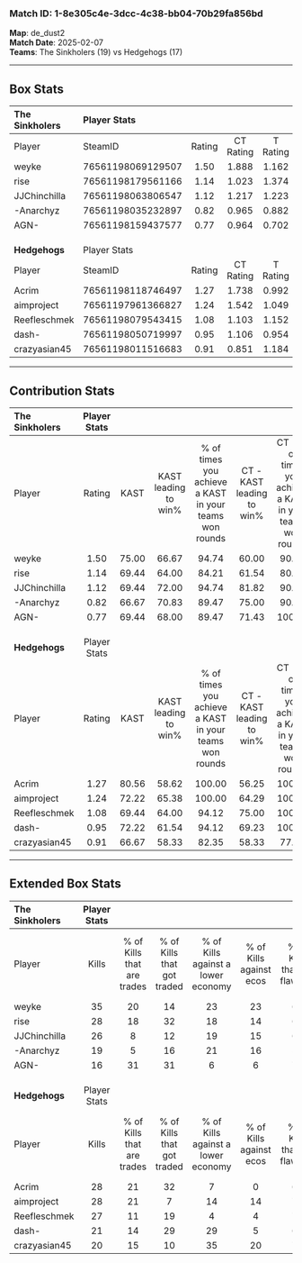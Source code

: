 ### Match ID: 1-8e305c4e-3dcc-4c38-bb04-70b29fa856bd  
**Map**: de_dust2  
**Match Date**: 2025-02-07  
**Teams**: The Sinkholers (19) vs Hedgehogs (17)  

---  

## Box Stats  

| **The Sinkholers** | Player Stats      |        |           |          |       |       |       |         |        |      |     |
| :- | :- | :-: | :-: | :-: | :-: | :-: | :-: | :-: | :-: | :-: | :-: |
| Player             | SteamID           | Rating | CT Rating | T Rating | KAST  |  ADR  | Kills | Assists | Deaths | K/D  | HS% |
| weyke              | 76561198069129507 |  1.50  |   1.888   |  1.162   | 75.00 | 106.7 |  35   |   11    |   22   | 1.59 | 34  |
| rise               | 76561198179561166 |  1.14  |   1.023   |  1.374   | 69.44 | 75.3  |  28   |    9    |   25   | 1.12 | 64  |
| JJChinchilla       | 76561198063806547 |  1.12  |   1.217   |  1.223   | 69.44 | 84.8  |  26   |   13    |   26   | 1.00 | 34  |
| -Anarchyz          | 76561198035232897 |  0.82  |   0.965   |  0.882   | 66.67 | 55.2  |  19   |    8    |   26   | 0.73 | 52  |
| AGN-               | 76561198159437577 |  0.77  |   0.964   |  0.702   | 69.44 | 52.4  |  16   |    8    |   25   | 0.64 | 62  |
|                    |                   |        |           |          |       |       |       |         |        |      |     |
|                    |                   |        |           |          |       |       |       |         |        |      |     |
|                    |                   |        |           |          |       |       |       |         |        |      |     |
| **Hedgehogs**      | Player Stats      |        |           |          |       |       |       |         |        |      |     |
| Player             | SteamID           | Rating | CT Rating | T Rating | KAST  |  ADR  | Kills | Assists | Deaths | K/D  | HS% |
| Acrim              | 76561198118746497 |  1.27  |   1.738   |  0.992   | 80.56 | 82.9  |  28   |    9    |   23   | 1.22 | 64  |
| aimproject         | 76561197961366827 |  1.24  |   1.542   |  1.049   | 72.22 | 89.1  |  28   |   11    |   23   | 1.22 | 53  |
| Reefleschmek       | 76561198079543415 |  1.08  |   1.103   |  1.152   | 69.44 | 72.3  |  27   |    5    |   26   | 1.04 | 22  |
| dash-              | 76561198050719997 |  0.95  |   1.106   |  0.954   | 72.22 | 58.9  |  21   |    3    |   23   | 0.91 | 47  |
| crazyasian45       | 76561198011516683 |  0.91  |   0.851   |  1.184   | 66.67 | 82.7  |  20   |   15    |   29   | 0.69 | 55  |
---  

## Contribution Stats  

| **The Sinkholers** | Player Stats |       |                      |                                                        |                           |                                                             |                          |                                                            |
| :- | :-: | :-: | :-: | :-: | :-: | :-: | :-: | :-: |
| Player             |    Rating    | KAST  | KAST leading to win% | % of times you achieve a KAST in your teams won rounds | CT - KAST leading to win% | CT - % of times you achieve a KAST in your teams won rounds | T - KAST leading to win% | T - % of times you achieve a KAST in your teams won rounds |
| weyke              |     1.50     | 75.00 |        66.67         |                         94.74                          |           60.00           |                            90.00                            |          75.00           |                           100.00                           |
| rise               |     1.14     | 69.44 |        64.00         |                         84.21                          |           61.54           |                            80.00                            |          66.67           |                           88.89                            |
| JJChinchilla       |     1.12     | 69.44 |        72.00         |                         94.74                          |           81.82           |                            90.00                            |          64.29           |                           100.00                           |
| -Anarchyz          |     0.82     | 66.67 |        70.83         |                         89.47                          |           75.00           |                            90.00                            |          66.67           |                           88.89                            |
| AGN-               |     0.77     | 69.44 |        68.00         |                         89.47                          |           71.43           |                           100.00                            |          63.64           |                           77.78                            |
|                    |              |       |                      |                                                        |                           |                                                             |                          |                                                            |
|                    |              |       |                      |                                                        |                           |                                                             |                          |                                                            |
|                    |              |       |                      |                                                        |                           |                                                             |                          |                                                            |
| **Hedgehogs**      | Player Stats |       |                      |                                                        |                           |                                                             |                          |                                                            |
| Player             |    Rating    | KAST  | KAST leading to win% | % of times you achieve a KAST in your teams won rounds | CT - KAST leading to win% | CT - % of times you achieve a KAST in your teams won rounds | T - KAST leading to win% | T - % of times you achieve a KAST in your teams won rounds |
| Acrim              |     1.27     | 80.56 |        58.62         |                         100.00                         |           56.25           |                           100.00                            |          61.54           |                           100.00                           |
| aimproject         |     1.24     | 72.22 |        65.38         |                         100.00                         |           64.29           |                           100.00                            |          66.67           |                           100.00                           |
| Reefleschmek       |     1.08     | 69.44 |        64.00         |                         94.12                          |           75.00           |                           100.00                            |          53.85           |                           87.50                            |
| dash-              |     0.95     | 72.22 |        61.54         |                         94.12                          |           69.23           |                           100.00                            |          53.85           |                           87.50                            |
| crazyasian45       |     0.91     | 66.67 |        58.33         |                         82.35                          |           58.33           |                            77.78                            |          58.33           |                           87.50                            |
---  

## Extended Box Stats  

| **The Sinkholers** | Player Stats |                            |                            |                                    |                         |                              |                                 |        |                             |                                     |                          |                               |                            |
| :- | :-: | :-: | :-: | :-: | :-: | :-: | :-: | :-: | :-: | :-: | :-: | :-: | :-: |
| Player             |    Kills     | % of Kills that are trades | % of Kills that got traded | % of Kills against a lower economy | % of Kills against ecos | % of Kills that are flawless | % of Kills that are close duels | Deaths | % of Deaths that get traded | % of Deaths against a lower economy | % of Deaths against ecos | % of Deaths that are flawless | % of Deaths that are close |
| weyke              |      35      |             20             |             14             |                 23                 |           23            |              66              |                0                |   22   |              9              |                 14                  |            5             |              73               |             0              |
| rise               |      28      |             18             |             32             |                 18                 |           14            |              61              |                0                |   25   |             16              |                 12                  |            4             |              80               |             4              |
| JJChinchilla       |      26      |             8              |             12             |                 19                 |           15            |              62              |                8                |   26   |             27              |                 15                  |            8             |              58               |             0              |
| -Anarchyz          |      19      |             5              |             16             |                 21                 |           16            |              53              |               26                |   26   |             27              |                  8                  |            4             |              69               |             8              |
| AGN-               |      16      |             31             |             31             |                 6                  |            6            |              75              |                6                |   25   |             16              |                 16                  |            8             |              64               |             8              |
|                    |              |                            |                            |                                    |                         |                              |                                 |        |                             |                                     |                          |                               |                            |
|                    |              |                            |                            |                                    |                         |                              |                                 |        |                             |                                     |                          |                               |                            |
|                    |              |                            |                            |                                    |                         |                              |                                 |        |                             |                                     |                          |                               |                            |
| **Hedgehogs**      | Player Stats |                            |                            |                                    |                         |                              |                                 |        |                             |                                     |                          |                               |                            |
| Player             |    Kills     | % of Kills that are trades | % of Kills that got traded | % of Kills against a lower economy | % of Kills against ecos | % of Kills that are flawless | % of Kills that are close duels | Deaths | % of Deaths that get traded | % of Deaths against a lower economy | % of Deaths against ecos | % of Deaths that are flawless | % of Deaths that are close |
| Acrim              |      28      |             21             |             32             |                 7                  |            0            |              64              |                4                |   23   |             26              |                  9                  |            4             |              65               |             0              |
| aimproject         |      28      |             21             |             7              |                 14                 |           14            |              71              |                4                |   23   |             17              |                  9                  |            4             |              57               |             4              |
| Reefleschmek       |      27      |             11             |             19             |                 4                  |            4            |              70              |                7                |   26   |             12              |                  8                  |            4             |              65               |             12             |
| dash-              |      21      |             14             |             29             |                 29                 |            5            |              67              |                5                |   23   |             22              |                  9                  |            0             |              65               |             9              |
| crazyasian45       |      20      |             15             |             10             |                 35                 |           20            |              70              |                0                |   29   |             24              |                  3                  |            3             |              62               |             7              |
